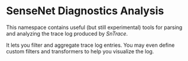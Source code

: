 ﻿# SenseNet Diagnostics Analysis
This namespace contains useful (but still experimental) tools for parsing and analyzing the trace log produced by *SnTrace*.

It lets you filter and aggregate trace log entries. You may even define custom filters and transformers to help you visualize the log.